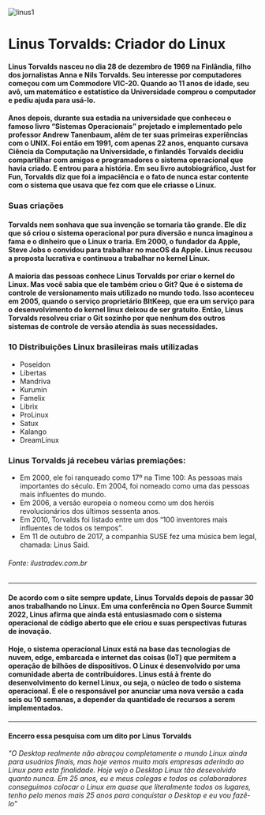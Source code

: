 ![linus1](https://user-images.githubusercontent.com/112489366/190052142-5a7d9562-f3c6-4296-a3a8-dff05070c22a.jpeg)

# Linus Torvalds: Criador do Linux

#### Linus Torvalds nasceu no dia 28 de dezembro de 1969 na Finlândia, filho dos jornalistas Anna e Nils Torvalds. Seu interesse por computadores começou com um Commodore VIC-20. Quando ao 11 anos de idade, seu avô, um matemático e estatístico da Universidade comprou o computador e pediu ajuda para usá-lo.
#### Anos depois, durante sua estadia na universidade que conheceu o famoso livro “Sistemas Operacionais” projetado e implementado pelo professor Andrew Tanenbaum, além de ter suas primeiras experiências com o UNIX. Foi então em 1991, com apenas 22 anos, enquanto cursava Ciência da Computação na Universidade, o finlandês Torvalds decidiu compartilhar com amigos e programadores o sistema operacional que havia criado. E entrou para a história. Em seu livro autobiográfico, Just for Fun, Torvalds diz que foi a impaciência e o fato de nunca estar contente com o sistema que usava que fez com que ele criasse o Linux.
### Suas criações
#### Torvalds nem sonhava que sua invenção se tornaria tão grande. Ele diz que só criou o sistema operacional por pura diversão e nunca imaginou a fama e o dinheiro que o Linux o traria. Em 2000, o fundador da Apple, Steve Jobs o convidou para trabalhar no macOS da Apple. Linus recusou a proposta lucrativa e continuou a trabalhar no kernel Linux.
#### A maioria das pessoas conhece Linus Torvalds por criar o kernel do Linux. Mas você sabia que ele também criou o Git? Que é o sistema de controle de versionamento mais utilizado no mundo todo. Isso aconteceu em 2005, quando o serviço proprietário BItKeep, que era um serviço para o desenvolvimento do kernel linux deixou de ser gratuito. Então, Linus Torvalds resolveu criar o Git sozinho por que nenhum dos outros sistemas de controle de versão atendia às suas necessidades.
### 10 Distribuições Linux brasileiras mais utilizadas
* Poseidon
* Libertas
* Mandriva
* Kurumin
* Famelix
* Librix
* ProLinux
* Satux
* Kalango
* DreamLinux

### Linus Torvalds já recebeu várias premiações:
* Em 2000, ele foi ranqueado como 17º na Time 100: As pessoas mais importantes do século. Em 2004, foi nomeado como uma das pessoas mais influentes do mundo.
* Em 2006, a versão europeia o nomeou como um dos heróis revolucionários dos últimos sessenta anos.
* Em 2010, Torvalds foi listado entre um dos “100 inventores mais influentes de todos os tempos”.
* Em 11 de outubro de 2017, a companhia SUSE fez uma música bem legal, chamada: Linus Said.

###### Fonte: ilustradev.com.br
___
#### De acordo com o site sempre update, Linus Torvalds depois de passar 30 anos trabalhando no Linux. Em uma conferência no Open Source Summit 2022, Linus afirma que ainda está entusiasmado com o sistema operacional de código aberto que ele criou e suas perspectivas futuras de inovação.
#### Hoje, o sistema operacional Linux está na base das tecnologias de nuvem, edge, embarcada e internet das coisas (IoT) que permitem a operação de bilhões de dispositivos. O Linux é desenvolvido por uma comunidade aberta de contribuidores. Linus está à frente do desenvolvimento do kernel Linux, ou seja, o núcleo de todo o sistema operacional. É ele o responsável por anunciar uma nova versão a cada seis ou 10 semanas, a depender da quantidade de recursos a serem implementados.
___
#### Encerro essa pesquisa com um dito por Linus Torvalds
*"O Desktop realmente não abraçou completamente o mundo Linux ainda para usuários finais, mas hoje vemos muito mais empresas aderindo ao Linux para esta finalidade. Hoje vejo o Desktop Linux tão desevolvido quanto nunca. Em 25 anos, eu e meus colegas e todos os colaboradores conseguimos colocar o Linux em quase que literalmente todos os lugares, tenho pelo menos mais 25 anos para conquistar o Desktop e eu vou fazê-lo"* 
